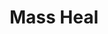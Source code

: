 ---
title: "Mass Heal"
index:
  - mass-heal
permalink: /spells/mass-heal/
tags:
  - Spell
  - 9th Level
  - Conjuration
available_for:
  - Cleric
level: "9th Level"
school: "Conjuration"
range: "60 ft"
comp:
  - V
  - S
description: |
  A flood of healing energy flows from you into injured creatures around you. You restore up to 700 hit points, divided as you choose among any number of creatures that you can see within range. Creatures healed by this spell are also cured of all diseases and any effect making them blinded or deafened. This spell has no effect on undead or constructs.
excerpt: "A flood of healing energy flows from you into injured creatures around you."
source: "Basic Rules"
---
